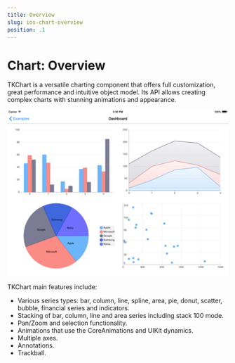 ```yaml
---
title: Overview
slug: ios-chart-overview
position: .1
---
```


# Chart: Overview

TKChart is a versatile charting component that offers full customization, great performance and intuitive object model. Its API allows creating complex charts with stunning animations and appearance.

<img src="../images/chart-overview001.png"/>

TKChart main features include:

- Various series types: bar, column, line, spline, area, pie, donut, scatter, bubble, financial series and indicators.    
- Stacking of bar, column, line and area series including stack 100 mode.
- Pan/Zoom and selection functionality.
- Animations that use the CoreAnimations and UIKit dynamics.
- Multiple axes.
- Annotations.
- Trackball.
